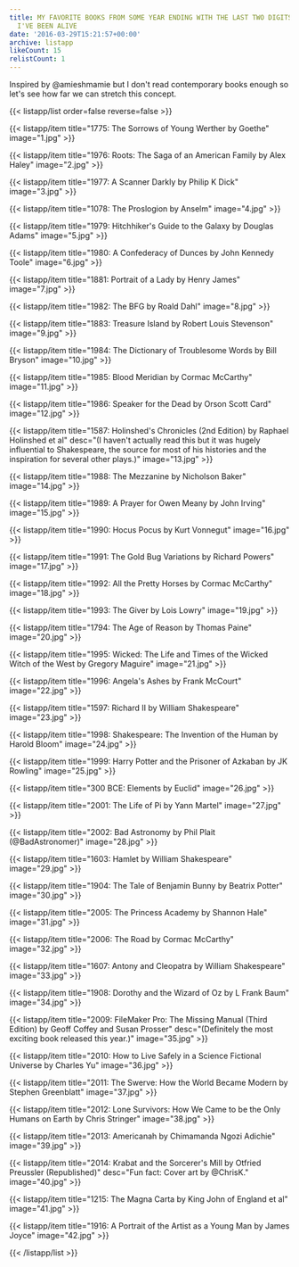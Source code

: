 ```yaml
---
title: MY FAVORITE BOOKS FROM SOME YEAR ENDING WITH THE LAST TWO DIGITS OF EVERY YEAR
  I'VE BEEN ALIVE
date: '2016-03-29T15:21:57+00:00'
archive: listapp
likeCount: 15
relistCount: 1
---
```


Inspired by @amieshmamie but I don't read contemporary books enough so let's see how far we can stretch this concept.

{{< listapp/list order=false reverse=false >}}

   {{< listapp/item title="1775: The Sorrows of Young Werther by Goethe"
      image="1.jpg" >}}

   {{< listapp/item title="1976: Roots: The Saga of an American Family by Alex Haley"
      image="2.jpg" >}}

   {{< listapp/item title="1977: A Scanner Darkly by Philip K Dick"
      image="3.jpg" >}}

   {{< listapp/item title="1078: The Proslogion by Anselm"
      image="4.jpg" >}}

   {{< listapp/item title="1979: Hitchhiker's Guide to the Galaxy by Douglas Adams"
      image="5.jpg" >}}

   {{< listapp/item title="1980: A Confederacy of Dunces by John Kennedy Toole"
      image="6.jpg" >}}

   {{< listapp/item title="1881: Portrait of a Lady by Henry James"
      image="7.jpg" >}}

   {{< listapp/item title="1982: The BFG by Roald Dahl"
      image="8.jpg" >}}

   {{< listapp/item title="1883: Treasure Island by Robert Louis Stevenson"
      image="9.jpg" >}}

   {{< listapp/item title="1984: The Dictionary of Troublesome Words by Bill Bryson"
      image="10.jpg" >}}

   {{< listapp/item title="1985: Blood Meridian by Cormac McCarthy"
      image="11.jpg" >}}

   {{< listapp/item title="1986: Speaker for the Dead by Orson Scott Card"
      image="12.jpg" >}}

   {{< listapp/item title="1587: Holinshed's Chronicles (2nd Edition) by Raphael Holinshed et al"
      desc="(I haven't actually read this but it was hugely influential to Shakespeare, the source for most of his histories and the inspiration for several other plays.)"
      image="13.jpg" >}}

   {{< listapp/item title="1988: The Mezzanine by Nicholson Baker"
      image="14.jpg" >}}

   {{< listapp/item title="1989: A Prayer for Owen Meany by John Irving"
      image="15.jpg" >}}

   {{< listapp/item title="1990: Hocus Pocus by Kurt Vonnegut"
      image="16.jpg" >}}

   {{< listapp/item title="1991: The Gold Bug Variations by Richard Powers"
      image="17.jpg" >}}

   {{< listapp/item title="1992: All the Pretty Horses by Cormac McCarthy"
      image="18.jpg" >}}

   {{< listapp/item title="1993: The Giver by Lois Lowry"
      image="19.jpg" >}}

   {{< listapp/item title="1794: The Age of Reason by Thomas Paine"
      image="20.jpg" >}}

   {{< listapp/item title="1995: Wicked: The Life and Times of the Wicked Witch of the West by Gregory Maguire"
      image="21.jpg" >}}

   {{< listapp/item title="1996: Angela's Ashes by Frank McCourt"
      image="22.jpg" >}}

   {{< listapp/item title="1597: Richard II by William Shakespeare"
      image="23.jpg" >}}

   {{< listapp/item title="1998: Shakespeare: The Invention of the Human by Harold Bloom"
      image="24.jpg" >}}

   {{< listapp/item title="1999: Harry Potter and the Prisoner of Azkaban by JK Rowling"
      image="25.jpg" >}}

   {{< listapp/item title="300 BCE: Elements by Euclid"
      image="26.jpg" >}}

   {{< listapp/item title="2001: The Life of Pi by Yann Martel"
      image="27.jpg" >}}

   {{< listapp/item title="2002: Bad Astronomy by Phil Plait (@BadAstronomer)"
      image="28.jpg" >}}

   {{< listapp/item title="1603: Hamlet by William Shakespeare"
      image="29.jpg" >}}

   {{< listapp/item title="1904: The Tale of Benjamin Bunny by Beatrix Potter"
      image="30.jpg" >}}

   {{< listapp/item title="2005: The Princess Academy by Shannon Hale"
      image="31.jpg" >}}

   {{< listapp/item title="2006: The Road by Cormac McCarthy"
      image="32.jpg" >}}

   {{< listapp/item title="1607: Antony and Cleopatra by William Shakespeare"
      image="33.jpg" >}}

   {{< listapp/item title="1908: Dorothy and the Wizard of Oz by L Frank Baum"
      image="34.jpg" >}}

   {{< listapp/item title="2009: FileMaker Pro: The Missing Manual (Third Edition) by Geoff Coffey and Susan Prosser"
      desc="(Definitely the most exciting book released this year.)"
      image="35.jpg" >}}

   {{< listapp/item title="2010: How to Live Safely in a Science Fictional Universe by Charles Yu"
      image="36.jpg" >}}

   {{< listapp/item title="2011: The Swerve: How the World Became Modern by Stephen Greenblatt"
      image="37.jpg" >}}

   {{< listapp/item title="2012: Lone Survivors: How We Came to be the Only Humans on Earth by Chris Stringer"
      image="38.jpg" >}}

   {{< listapp/item title="2013: Americanah by Chimamanda Ngozi Adichie"
      image="39.jpg" >}}

   {{< listapp/item title="2014: Krabat and the Sorcerer's Mill by Otfried Preussler (Republished)"
      desc="Fun fact: Cover art by @ChrisK."
      image="40.jpg" >}}

   {{< listapp/item title="1215: The Magna Carta by King John of England et al"
      image="41.jpg" >}}

   {{< listapp/item title="1916: A Portrait of the Artist as a Young Man by James Joyce"
      image="42.jpg" >}}

{{< /listapp/list >}}
